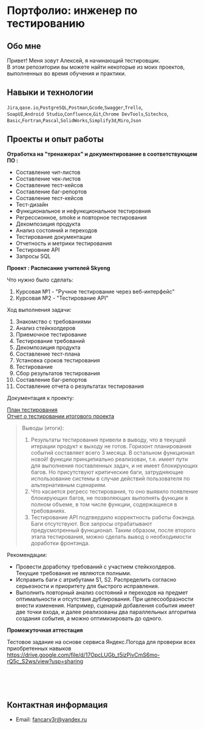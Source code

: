 # Портфолио: инженер по тестированию

## **Обо мне**

Привет! Меня зовут Алексей, я начинающий тестировщик. <br>
В этом репозитории вы можете найти некоторые из моих проектов, выполненных во время обучения и практики.
<br>

## Навыки и технологии
``Jira``,``qase.io``,``PostgreSQL``,``Postman``,``Gcode``,``Swagger``,``Trello``, <br>
``SoapUI``,``Android Studio``,``Confluence``,``Git``,``Chrome DevTools``,``Sitechco``, <br>
``Basic``,``Fortran``,``Pascal``,``SolidWorks``,``Simplify3d``,``Miro``,``Json``




## Проекты и опыт работы

**Отработка на "тренажерах" и документирование в соответствующем ПО :**

<ul>
  <li>Составление чит-листов</li>
  <li>Составление чек-листов</li>
  <li>Составление тест-кейсов</li>
  <li>Составление баг-репортов</li>
  <li>Составление тест-кейсов</li>
  <li>Тест-дизайн</li>
  <li>Функциональное и нефункциональное тестировния</li>
  <li>Регрессионное, smoke и повторное тестирования</li>
  <li>Декомпозиция продукта</li>
  <li>Анализ состояний и переходов</li>
  <li>Тестирование документации</li>
  <li>Отчетность и метрики тестирования</li>
  <li>Тестировние API</li>
  <li>Запросы SQL</li>
</ul>

**Проект  : Расписание учителей Skyeng**
<p>Что нужно было сделать:<p>
<ol>
  <li>Курсовая №1 - "Ручное тестирование через веб-интерфейс"</li>
  <li>Курсовая №2 - "Тестирование API"</li>
</ol>

<p>Ход выполнения задачи:<p>

<ol>
  <li>Знакомство с требованиями</li>
  <li>Анализ стейкхолдеров</li>
  <li>Приемочное тестирование</li>
  <li>Тестирование требований</li>
  <li>Декомпозиция продукта</li>
  <li>Составление тест-плана</li>
  <li>Установка сроков тестирования</li>
  <li>Тестирование</li>
  <li>Сбор результатов тестирования</li>
  <li>Составление баг-репортов</li>
  <li>Составление отчета о результатах тестирования</li>
</ol>

Документация к проекту: <br>

  [План тестирования](https://drive.google.com/file/d/17EYXuZvPMxStDbkMddy095Zr1qDJDScS/view?usp=sharing) <br>
  [Отчет о тестировании итогового проекта](https://drive.google.com/file/d/17NTY1XNqi0nLLOnHGeIjfHbYmMhZUO2d/view?usp=sharing)

 
> <p>Выводы (итоги):<p>
>   
><ol>
>  <li>Результаты тестирования привели в выводу, что в текущей итерации продукт к выходу не готов. Горизонт планирования 
>событий составляет всего 3 месяца. В остальном функционал новой! функции принципиально реализован, т.е. имеет пути 
>для выполнения поставленных задач, и не имеет блокирующих багов. Но присутствуют критические баги, затрудняющие 
>использование системы в случае действий пользователя по альтернативным сценариям. </li>
>  <li>Что касается регресс тестирования, то оно выявило появление блокирующих багов, не позволяющих выполнять функции в 
>полном объеме, в том числе функции, содержащиеся в требованиях.</li>
>  <li>Тестирование API подтвердило корректность работы бэкэнда. Баги отсутствуют. Все запросы отрабатывают 
>предусмотренный функционал.  
>Таким образом, после второго этапа тестирования, можно сделать вывод о необходимости доработки фронтэнда.</li>
></ol>

<p>Рекомендации:<p>

<ul>
  <li>Провести доработку требований с участием стейкхолдеров. Текущие требования не являются полными.</li>
  <li>Исправить баги c атрибутами S1, S2. Распределить согласно серьезности и приоритету для быстрого исправления.</li>
  <li>Выполнить повторный анализ состояний и переходов на предмет оптимальности и отсутствия дублирования. При 
целесообразности внести изменения. Например, сценарий добавления события имеет две точки входа, и далее 
реализованы два параллельных алгоритма создания события, а можно оптимизировать до одного.</li>
</ul>

  **Промежуточная аттестация** <br> 
  
  Тестовое задание на основе сервиса Яндекс.Погода для проверки всех приобретенных навыков  <br>
  https://drive.google.com/file/d/17OpcLUGb_t5jzPivCmS6mo-rQ5c_S2ws/view?usp=sharing
  
<br>
<br>
<br>

## Контактная информация
- Email: fancarv3r@yandex.ru
